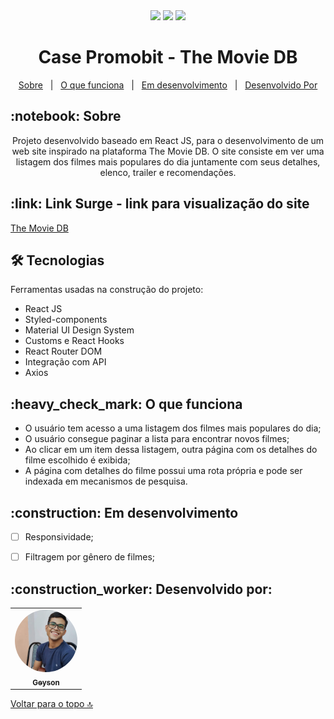 <div id= "top" align="center">
<img src="https://i.imgur.com/6q2AiRg.png" width="300"/> 
<img src="https://user-images.githubusercontent.com/94838711/169862569-5aaed0cd-69a5-40d1-8d6b-b6e15080e62a.png" width="100"/> 

<img src="https://user-images.githubusercontent.com/94838711/169861898-3101fdf5-4c96-4c3c-9354-7f8c775a1802.png" width="150"/> 
<h1>Case Promobit - The Movie DB</h1>
</div>

<p align="center">
  <a href="#sobre">Sobre</a> &#xa0; | &#xa0; 
  <a href="#funciona">O que funciona</a> &#xa0; | &#xa0;
  <a href="#pendente">Em desenvolvimento</a> &#xa0; | &#xa0;
  <a href="#desenvolvedores">Desenvolvido Por</a> 
</p>

<h2 id="sobre">:notebook: Sobre </h2>

<p align="center"> Projeto desenvolvido baseado em React JS, para o desenvolvimento de um web site inspirado na plataforma The Movie DB. O site consiste em ver uma listagem dos filmes mais populares do dia juntamente com seus detalhes, elenco, trailer e recomendações. 

</p>

<h2 id="link">:link: Link Surge - link para visualização do site</h2>
 <a href="https://labored-lawyer.surge.sh/">The Movie DB</a>

<h2 id="tecnologias"> 🛠 Tecnologias </h2>

Ferramentas usadas na construção do projeto:

* React JS
* Styled-components
* Material UI Design System
* Customs e React Hooks
* React Router DOM
* Integração com API
* Axios

<h2 id="funciona">:heavy_check_mark: O que funciona</h2>

*  O usuário tem acesso a uma listagem dos filmes mais populares do dia;
*   O usuário consegue paginar a lista para encontrar novos filmes;
*  Ao clicar em um item dessa listagem, outra página com os detalhes do filme escolhido é exibida;
*  A página com detalhes do filme possui uma rota própria e pode ser indexada em mecanismos de pesquisa.

<h2 id="pendente">:construction: Em desenvolvimento</h2>

- [ ] Responsividade;
- [ ] Filtragem por gênero de filmes;



<h2 id="desenvolvedores">:construction_worker: Desenvolvido por:</h2>

<table> 
<tr>

 <td align="center"><a href="https://github.com/future4code/vaughan-Geyson-Sousa"><img style="border-radius: 50%" src="src\assets\1649802192293.jpg" width="100px" alt=""/>
 <br />
 <sub><b>Geyson</b></sub></a> <a href="https://github.com/future4code/vaughan-Geyson-Sousa"></a></td>

</tr>
</table>

<a href="#top">Voltar para o topo 🔝</a>
